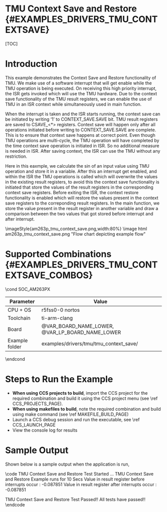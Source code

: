 # TMU Context Save and Restore {#EXAMPLES_DRIVERS_TMU_CONTEXTSAVE}

[TOC]

# Introduction

This example demonstrates the Context Save and Restore functionality of TMU. We make use of a software interrupt
that will get enable while the TMU operation is being executed. On receiving this high priority interrupt, the ISR gets invoked
which will use the TMU hardware. Due to the context save functionality of the TMU result registers, we can enable the use of TMU
in an ISR context while simultaneously used in main function.

When the interrupt is taken and the ISR starts running, the context save can be initiated by writing ‘1’ to CONTEXT_SAVE.SAVE bit.
TMU result registers are saved to CSAVE_<*> registers. Context save will happen only after all operations initiated before writing to
CONTEXT_SAVE.SAVE are complete. This is to ensure that context save happens at correct point. Even though TMU operations are multi-cycle,
the TMU operation will have completed by the time context save operation is initiated in ISR. So no additional measure is needed in ISR.
After saving context, the ISR can use the TMU without any restriction.

Here in this eaxmple, we calculate the sin of an input value using TMU operation and store it in a variable. After this an interrupt
get enabled, and within the ISR the TMU operations is called which will overwrite the values in the existing result registers, to avoid this
the context save functionality is initiated that store the values of the result registers in the corresponding context save registers. Before
exiting the ISR, the context restore functionality is enabled which will restore the values present in the context save registers to the
correponding result registers. In the main function, we store the value present in the result register in another variable and draw a
comparison between the two  values that got stored before interrupt and after interrupt.


\imageStyle{am263p_tmu_context_save.png,width:80%}
\image html am263p_tmu_context_save.png "Flow chart depicting example flow"


# Supported Combinations {#EXAMPLES_DRIVERS_TMU_CONTEXTSAVE_COMBOS}

\cond SOC_AM263PX

 Parameter      | Value
 ---------------|-----------
 CPU + OS       | r5fss0-0 nortos
 Toolchain      | ti-arm-clang
 Board          | @VAR_BOARD_NAME_LOWER, @VAR_LP_BOARD_NAME_LOWER
 Example folder | examples/drivers/tmu/tmu_context_save/

\endcond

# Steps to Run the Example

- **When using CCS projects to build**, import the CCS project for the required combination
  and build it using the CCS project menu (see \ref CCS_PROJECTS_PAGE).
- **When using makefiles to build**, note the required combination and build using
  make command (see \ref MAKEFILE_BUILD_PAGE)
- Launch a CCS debug session and run the executable, see \ref CCS_LAUNCH_PAGE
- View the console log for results


# Sample Output

Shown below is a sample output when the application is run,

\code
TMU Context Save and Restore Test Started ...
TMU Context Save and Restore Example runs for 10 Secs
Value in result register before interrupts occur : -0.087851
Value in result register after interrupts occur : -0.087851

TMU Context Save and Restore Test Passed!!
All tests have passed!!
\endcode

